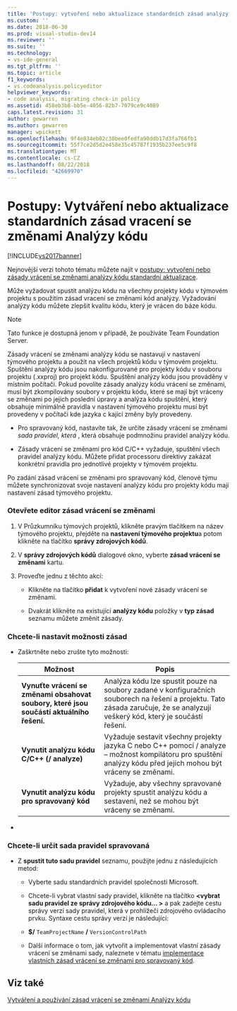 ```yaml
---
title: 'Postupy: vytvoření nebo aktualizace standardních zásad analýzy kódu vrácení se změnami | Dokumentace Microsoftu'
ms.custom: ''
ms.date: 2018-06-30
ms.prod: visual-studio-dev14
ms.reviewer: ''
ms.suite: ''
ms.technology:
- vs-ide-general
ms.tgt_pltfrm: ''
ms.topic: article
f1_keywords:
- vs.codeanalysis.policyeditor
helpviewer_keywords:
- code analysis, migrating check-in policy
ms.assetid: 458eb3b8-bb5e-4056-82b7-7079ce9c4089
caps.latest.revision: 31
author: gewarren
ms.author: gewarren
manager: wpickett
ms.openlocfilehash: 9f4e834eb02c30bee0fedfa90ddb17d3fa766fb1
ms.sourcegitcommit: 55f7ce2d5d2e458e35c45787f1935b237ee5c9f8
ms.translationtype: MT
ms.contentlocale: cs-CZ
ms.lasthandoff: 08/22/2018
ms.locfileid: "42669970"
---
```

# <a name="how-to-create-or-update-standard-code-analysis-check-in-policies"></a>Postupy: Vytváření nebo aktualizace standardních zásad vracení se změnami Analýzy kódu
[!INCLUDE[vs2017banner](../includes/vs2017banner.md)]

Nejnovější verzi tohoto tématu můžete najít v [postupy: vytvoření nebo zásady vrácení se změnami analýzy kódu standardní aktualizace](https://docs.microsoft.com/visualstudio/code-quality/how-to-create-or-update-standard-code-analysis-check-in-policies).  
  
Může vyžadovat spustit analýzu kódu na všechny projekty kódu v týmovém projektu s použitím zásad vracení se změnami kód analýzy. Vyžadování analýzy kódu můžete zlepšit kvalitu kódu, který je vrácen do báze kódu.  
  
> [!NOTE]
>  Tato funkce je dostupná jenom v případě, že používáte Team Foundation Server.  
  
 Zásady vrácení se změnami analýzy kódu se nastavují v nastavení týmového projektu a použít na všech projektů kódu v týmovém projektu. Spuštění analýzy kódu jsou nakonfigurované pro projekty kódu v souboru projektu (.xxproj) pro projekt kódu. Spuštění analýzy kódu jsou prováděny v místním počítači. Pokud povolíte zásady analýzy kódu vrácení se změnami, musí být zkompilovány soubory v projektu kódu, které se mají být vráceny se změnami po jejich poslední úpravy a analýza kódu spuštění, který obsahuje minimálně pravidla v nastavení týmového projektu musí být provedeny v počítači kde jazyka c kající změny byly provedeny.  
  
-   Pro spravovaný kód, nastavíte tak, že určíte zásady vrácení se změnami *sada pravidel, která* , která obsahuje podmnožinu pravidel analýzy kódu.  
  
-   Zásady vrácení se změnami pro kód C/C++ vyžaduje, spuštění všech pravidel analýzy kódu. Můžete přidat processoru direktivy zakázat konkrétní pravidla pro jednotlivé projekty v týmovém projektu.  
  
 Po zadání zásad vrácení se změnami pro spravovaný kód, členové týmu můžete synchronizovat svoje nastavení analýzy kódu pro projekty kódu mají nastavení zásad týmového projektu.  
  
### <a name="to-open-the-check-in-policy-editor"></a>Otevřete editor zásad vrácení se změnami  
  
1.  V Průzkumníku týmových projektů, klikněte pravým tlačítkem na název týmového projektu, přejděte na **nastavení týmového projektu**a potom klikněte na tlačítko **správy zdrojových kódů**.  
  
2.  V **správy zdrojových kódů** dialogové okno, vyberte **zásad vrácení se změnami** kartu.  
  
3.  Proveďte jednu z těchto akcí:  
  
    -   Klikněte na tlačítko **přidat** k vytvoření nové zásady vrácení se změnami.  
  
    -   Dvakrát klikněte na existující **analýzy kódu** položky v **typ zásad** seznamu můžete změnit zásady.  
  
### <a name="to-set-policy-options"></a>Chcete-li nastavit možnosti zásad  
  
-   Zaškrtněte nebo zrušte tyto možnosti:  
  
    |Možnost|Popis|  
    |------------|-----------------|  
    |**Vynuťte vrácení se změnami obsahovat soubory, které jsou součástí aktuálního řešení.**|Analýza kódu lze spustit pouze na soubory zadané v konfiguračních souborech na řešení a projektu. Tato zásada zaručuje, že se analyzují veškerý kód, který je součástí řešení.|  
    |**Vynutit analýzu kódu C/C++ (/ analyze)**|Vyžaduje sestavit všechny projekty jazyka C nebo C++ pomocí / analyze – možnost kompilátoru pro spuštění analýzy kódu před jejich mohou být vráceny se změnami.|  
    |**Vynutit analýzu kódu pro spravovaný kód**|Vyžaduje, aby všechny spravované projekty spustit analýzu kódu a sestavení, než se mohou být vráceny se změnami.|  
  
-  
  
### <a name="to-specify-a-managed-rule-set"></a>Chcete-li určit sada pravidel spravovaná  
  
-   Z **spustit tuto sadu pravidel** seznamu, použijte jednu z následujících metod:  
  
    -   Vyberte sadu standardních pravidel společnosti Microsoft.  
  
    -   Chcete-li vybrat vlastní sady pravidel, klikněte na tlačítko  **\<vybrat sadu pravidel ze správy zdrojového kódu... >** a pak zadejte cestu správy verzí sady pravidel, která v prohlížeči zdrojového ovládacího prvku. Syntaxe cestu správy verzí je následující:  
  
    -   **$/** `TeamProjectName` **/** `VersionControlPath`  
  
    -   Další informace o tom, jak vytvořit a implementovat vlastní zásady vrácení se změnami sady, naleznete v tématu [implementace vlastních zásad vrácení se změnami pro spravovaný kód](../code-quality/implementing-custom-code-analysis-check-in-policies-for-managed-code.md).  
  
## <a name="see-also"></a>Viz také  
 [Vytváření a používání zásad vrácení se změnami Analýzy kódu](../code-quality/creating-and-using-code-analysis-check-in-policies.md)



